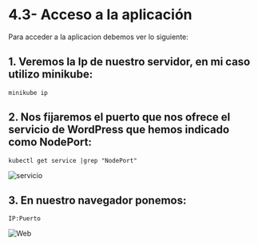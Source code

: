 # 4.3- Acceso a la aplicación 

Para acceder a la aplicacion debemos ver lo siguiente:

## 1. Veremos la Ip de nuestro servidor, en mi caso utilizo minikube:

``` minikube ip ```

## 2. Nos fijaremos el puerto que nos ofrece el servicio de WordPress que hemos indicado como NodePort:

``` kubectl get service |grep "NodePort" ``` 

![ servicio ](https://github.com/juanglez01/Helm/blob/440d475fcb8d50ec5d77e51959b69d01bffac942/imagenes/servicio.png)

## 3. En nuestro navegador ponemos:

``` IP:Puerto ```

![ Web ](https://github.com/juanglez01/Helm/blob/f72b1936a0011ac92c363bf2f021625223cdefe1/imagenes/web.png)

